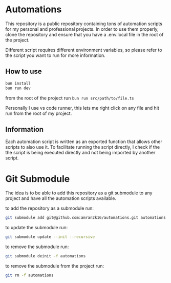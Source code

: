 # Automations

This repository is a public repository containing tons of automation scripts for my personal and professional projects.
In order to use them properly, clone the repository and ensure that you have a .env.local file in the root of the project.

Different script requires different environment variables, so please refer to the script you want to run for more information.

## How to use

```bash
bun install
bun run dev
```

from the root of the project run `bun run src/path/to/file.ts`

Personally I use vs code runner, this lets me right click on any file and hit run from the root of my project.

## Information

Each automation script is written as an exported function that allows other scripts to also use it. To facilitate running the script directly, I check if the the script is being executed directly and not being imported by another script.

# Git Submodule

The idea is to be able to add this repository as a git submodule to any project and have all the automation scripts available.

to add the repository as a submodule run:

```bash
git submodule add git@github.com:amran2k16/automations.git automations
```

to update the submodule run:

```bash
git submodule update --init --recursive
```

to remove the submodule run:

```bash
git submodule deinit -f automations
```

to remove the submodule from the project run:

```bash
git rm -f automations
```
